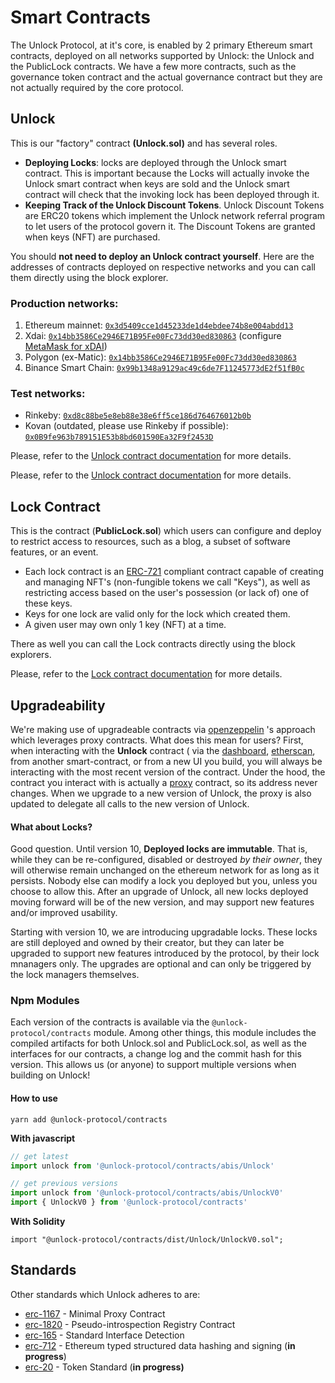 # Smart Contracts

The Unlock Protocol, at it's core, is enabled by 2 primary Ethereum smart contracts, deployed on all networks supported by Unlock: the Unlock and the PublicLock contracts. We have a few more contracts, such as the governance token contract and the actual governance contract but they are not actually required by the core protocol.

## **Unlock**

This is our "factory" contract **(Unlock.sol)** and has several roles.

* **Deploying Locks**: locks are deployed through the Unlock smart contract. This is important because the Locks will actually invoke the Unlock smart contract when keys are sold and the Unlock smart contract will check that the invoking lock has been deployed through it.
* **Keeping Track of the Unlock Discount Tokens**. Unlock Discount Tokens are ERC20 tokens which implement the Unlock network referral program to let users of the protocol govern it. The Discount Tokens are granted when keys (NFT) are purchased.

You should **not need to deploy an Unlock contract yourself**. Here are the addresses of contracts deployed on respective networks and you can call them directly using the block explorer.

### Production networks:

1. Ethereum mainnet: [`0x3d5409cce1d45233de1d4ebdee74b8e004abdd13`](https://etherscan.io/address/0x3d5409cce1d45233de1d4ebdee74b8e004abdd13)
2. Xdai: [`0x14bb3586Ce2946E71B95Fe00Fc73dd30ed830863`](https://blockscout.com/xdai/mainnet/address/0x14bb3586Ce2946E71B95Fe00Fc73dd30ed830863) (configure [MetaMask for xDAI](https://www.xdaichain.com/for-users/wallets/metamask))
3. Polygon (ex-Matic): [`0x14bb3586Ce2946E71B95Fe00Fc73dd30ed830863`](https://polygonscan.com/address/0x14bb3586Ce2946E71B95Fe00Fc73dd30ed830863)
4. Binance Smart Chain: [`0x99b1348a9129ac49c6de7F11245773dE2f51fB0c`](https://bscscan.com/address/0x99b1348a9129ac49c6de7F11245773dE2f51fB0c)

### Test networks:

* Rinkeby: [`0xd8c88be5e8eb88e38e6ff5ce186d764676012b0b`](https://rinkeby.etherscan.io/address/0xd8c88be5e8eb88e38e6ff5ce186d764676012b0b)
* Kovan (outdated, please use Rinkeby if possible): [`0x0B9fe963b789151E53b8bd601590Ea32F9f2453D`](https://kovan.etherscan.io/address/0x0B9fe963b789151E53b8bd601590Ea32F9f2453D)

Please, refer to the [Unlock contract documentation](unlock-api.md) for more details.

Please, refer to the [Unlock contract documentation](unlock-api.md) for more details.

## **Lock Contract**

This is the contract (**PublicLock.sol**) which users can configure and deploy to restrict access to resources, such as a blog, a subset of software features, or an event.

* Each lock contract is an [ERC-721](https://eips.ethereum.org/EIPS/eip-721) compliant contract capable of creating and managing NFT's (non-fungible tokens we call "Keys"), as well as restricting access based on the user's possession (or lack of) one of these keys.
* Keys for one lock are valid only for the lock which created them.
* A given user may own only 1 key (NFT) at a time.

There as well you can call the Lock contracts directly using the block explorers.

Please, refer to the [Lock contract documentation](lock-api/) for more details.

## Upgradeability

We're making use of upgradeable contracts via [openzeppelin](https://docs.openzeppelin.com/cli/2.6/contracts-architecture) 's approach which leverages proxy contracts. What does this mean for users? First, when interacting with the **Unlock** contract ( via the [dashboard](https://app.unlock-protocol.com/dashboard/), [etherscan](https://etherscan.io/address/0x3d5409cce1d45233de1d4ebdee74b8e004abdd13#code), from another smart-contract, or from a new UI you build, you will always be interacting with the most recent version of the contract. Under the hood, the contract you interact with is actually a [proxy](https://github.com/OpenZeppelin/openzeppelin-sdk/blob/master/packages/lib/contracts/upgradeability/InitializableAdminUpgradeabilityProxy.sol) contract, so its address never changes. When we upgrade to a new version of Unlock, the proxy is also updated to delegate all calls to the new version of Unlock.

#### What about Locks?

Good question. Until version 10, **Deployed locks are immutable**. That is, while they can be re-configured, disabled or destroyed _by their owner_, they will otherwise remain unchanged on the ethereum network for as long as it persists. Nobody else can modify a lock you deployed but you, unless you choose to allow this. After an upgrade of Unlock, all new locks deployed moving forward will be of the new version, and may support new features and/or improved usability.

Starting with version 10, we are introducing upgradable locks. These locks are still deployed and owned by their creator, but they can later be upgraded to support new features introduced by the protocol, by their lock mnanagers only. The upgrades are optional and can only be triggered by the lock managers themselves.

### Npm Modules

Each version of the contracts is available via the `@unlock-protocol/contracts` module. Among other things, this module includes the compiled artifacts for both Unlock.sol and PublicLock.sol, as well as the interfaces for our contracts, a change log and the commit hash for this version. This allows us (or anyone) to support multiple versions when building on Unlock!

#### How to use

```shell
yarn add @unlock-protocol/contracts
```

**With javascript**

```js
// get latest
import unlock from '@unlock-protocol/contracts/abis/Unlock'

// get previous versions
import unlock from '@unlock-protocol/contracts/abis/UnlockV0'
import { UnlockV0 } from '@unlock-protocol/contracts'
```

**With Solidity**

```solidity
import "@unlock-protocol/contracts/dist/Unlock/UnlockV0.sol";
```

## Standards

Other standards which Unlock adheres to are:

* [erc-1167](https://eips.ethereum.org/EIPS/eip-1167) - Minimal Proxy Contract
* [erc-1820](https://eips.ethereum.org/EIPS/eip-1820) - Pseudo-introspection Registry Contract
* [erc-165](https://eips.ethereum.org/EIPS/eip-165) - Standard Interface Detection
* [erc-712](https://eips.ethereum.org/EIPS/eip-712) - Ethereum typed structured data hashing and signing (**in progress**)
* [erc-20](https://eips.ethereum.org/EIPS/eip-20) - Token Standard (**in progress)**
